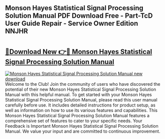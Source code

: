 ## Monson Hayes Statistical Signal Processing Solution Manual PDF Download Free - Part-TcD User Guide Repair - Service Owner Edition NNJHR

# <h2><a href="http://bc63346.oget.top/?id=Monson+Hayes+Statistical+Signal+Processing+Solution+Manual">🔗Download New 👉🔴 Monson Hayes Statistical Signal Processing Solution Manual</a></h2>

[![Monson Hayes Statistical Signal Processing Solution Manual new download](https://i.imgur.com/5g1atiW.png)](http://bc63346.oget.top/?id=Monson+Hayes+Statistical+Signal+Processing+Solution+Manual)
Welcome to the Club! Join the community of users who have discovered the potential of their new Monson Hayes Statistical Signal Processing Solution Manual with this helpful manual. To get started with your Monson Hayes Statistical Signal Processing Solution Manual, please read this user manual carefully before use. It includes detailed instructions for product setup, as well as information on how to use its various features and capabilities. This Monson Hayes Statistical Signal Processing Solution Manual features a comprehensive set of features to cater to your specific needs. Your Feedback is Important Monson Hayes Statistical Signal Processing Solution Manual. We value your input and are committed to continuous improvement.
